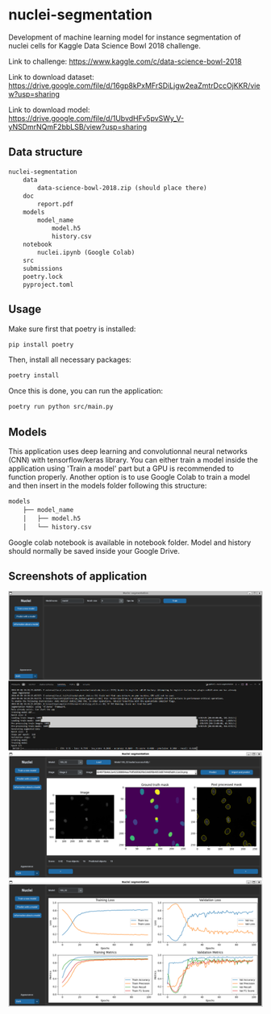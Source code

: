 # nuclei-segmentation

Development of machine learning model for instance segmentation of nuclei cells for Kaggle Data Science Bowl 2018 challenge. 

Link to challenge: https://www.kaggle.com/c/data-science-bowl-2018

Link to download dataset: https://drive.google.com/file/d/16gp8kPxMFrSDiLjgw2eaZmtrDccOjKKR/view?usp=sharing

Link to download model: https://drive.google.com/file/d/1UbvdHFv5pvSWy_V-yNSDmrNQmF2bbLSB/view?usp=sharing

## Data structure

```text
nuclei-segmentation
    data
        data-science-bowl-2018.zip (should place there)
    doc
        report.pdf
    models
        model_name
            model.h5
            history.csv
    notebook
        nuclei.ipynb (Google Colab)
    src
    submissions
    poetry.lock
    pyproject.toml
```

## Usage

Make sure first that poetry is installed:

```bash
pip install poetry
```

Then, install all necessary packages:

```bash
poetry install
```

Once this is done, you can run the application:

```bash
poetry run python src/main.py
```

## Models

This application uses deep learning and convolutionnal neural networks (CNN) with tensorflow/keras library. You can either train a model inside the application using 'Train a model' part but a GPU is recommended to function properly. Another option is to use Google Colab to train a model and then insert in the models folder following this structure:

```markdown
models
    ├── model_name
    │   ├── model.h5
    │   └── history.csv
```

Google colab notebook is available in notebook folder. Model and history should normally be saved inside your Google Drive.

## Screenshots of application

![Training of a model with DSB dataset](screenshots/training.png)
![Prediction of nuclei with trained model with some metrics](screenshots/inference.png)
![Performance of a mode](screenshots/performance.png)
